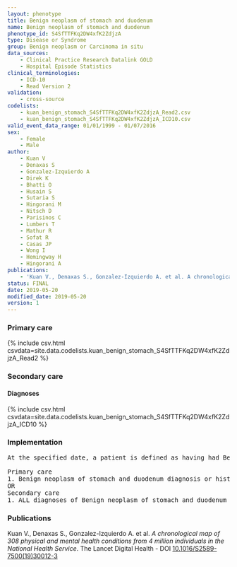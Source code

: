 ```yaml
---
layout: phenotype
title: Benign neoplasm of stomach and duodenum
name: Benign neoplasm of stomach and duodenum
phenotype_id: S4SfTTFKq2DW4xfK2ZdjzA 
type: Disease or Syndrome
group: Benign neoplasm or Carcinoma in situ
data_sources: 
    - Clinical Practice Research Datalink GOLD
    - Hospital Episode Statistics
clinical_terminologies: 
    - ICD-10
    - Read Version 2
validation: 
    - cross-source
codelists: 
    - kuan_benign_stomach_S4SfTTFKq2DW4xfK2ZdjzA_Read2.csv
    - kuan_benign_stomach_S4SfTTFKq2DW4xfK2ZdjzA_ICD10.csv
valid_event_data_range: 01/01/1999 - 01/07/2016
sex: 
    - Female
    - Male
author: 
    - Kuan V
    - Denaxas S
    - Gonzalez-Izquierdo A
    - Direk K
    - Bhatti O
    - Husain S
    - Sutaria S
    - Hingorani M
    - Nitsch D
    - Parisinos C
    - Lumbers T
    - Mathur R
    - Sofat R
    - Casas JP
    - Wong I
    - Hemingway H
    - Hingorani A
publications: 
    - 'Kuan V., Denaxas S., Gonzalez-Izquierdo A. et al. A chronological map of 308 physical and mental health conditions from 4 million individuals in the National Health Service. The Lancet Digital Health - DOI: 10.1016/S2589-7500(19)30012-3' 
status: FINAL
date: 2019-05-20
modified_date: 2019-05-20
version: 1
---
```

### Primary care 
{% include csv.html csvdata=site.data.codelists.kuan_benign_stomach_S4SfTTFKq2DW4xfK2ZdjzA_Read2 %}
### Secondary care 
#### Diagnoses 
{% include csv.html csvdata=site.data.codelists.kuan_benign_stomach_S4SfTTFKq2DW4xfK2ZdjzA_ICD10 %}
### Implementation 
<pre>At the specified date, a patient is defined as having had Benign neoplasm of stomach and duodenum IF they meet the criteria for any of the following on or before the specified date. The earliest date on which the individual meets any of the following criteria on or before the specified date is defined as the first event date:

Primary care
1. Benign neoplasm of stomach and duodenum diagnosis or history of diagnosis during a consultation 
OR
Secondary care
1. ALL diagnoses of Benign neoplasm of stomach and duodenum or history of diagnosis during a hospitalization</pre> 
 
### Publications 
Kuan V., Denaxas S., Gonzalez-Izquierdo A. et al. _A chronological map of 308 physical and mental health conditions from 4 million individuals in the National Health Service_. The Lancet Digital Health - DOI <a href='https://www.thelancet.com/journals/landig/article/PIIS2589-7500(19)30012-3/fulltext'>10.1016/S2589-7500(19)30012-3</a>